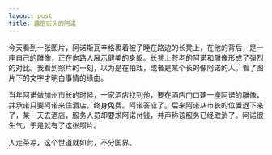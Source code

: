 ```yaml
---
layout: post
title: 露宿街头的阿诺
---
```

今天看到一张图片，阿诺斯瓦辛格裹着被子睡在路边的长凳上，在他的背后，是一座自己的雕像，正在向路人展示健美的身躯。长凳上苍老的阿诺和雕像形成了强烈的对比。我看到照片的一刻，以为是在拍戏，或者是某个长的像阿诺的人。看了图片下的文字才明白事情的缘由。

当年阿诺做加州市长的时候，一家酒店找到他，要在酒店门口建一座阿诺的雕像，并承诺只要阿诺来住酒店，终身免费。阿诺答应了。后来阿诺从市长的位置退下来了，某一天去酒店，服务人员却要求阿诺付钱，并声称该服务已经取消了。阿诺很生气，于是就有了这张照片。

人走茶凉，这个世道就如此，不分国界。